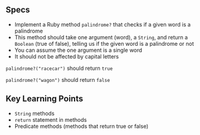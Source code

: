 ## Specs

- Implement a Ruby method `palindrome?` that checks if a given word is a palindrome
- This method should take one argument (word), a `String`, and return a `Boolean` (true of false), telling us if the given word is a palindrome or not
- You can assume the one argument is a single word
- It should not be affected by capital letters

`palindrome?("racecar")` should return `true`

`palindrome?("wagon")` should return `false`

## Key Learning Points

- `String` methods
- `return` statement in methods
- Predicate methods (methods that return true or false)

